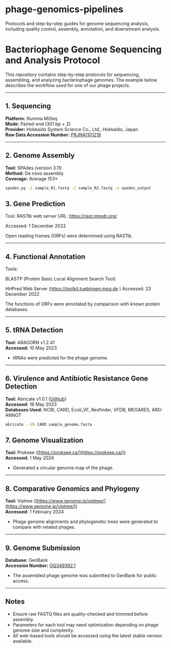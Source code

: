 # phage-genomics-pipelines
Protocols and step-by-step guides for genome sequencing analysis, including quality control, assembly, annotation, and downstream analysis.
# Bacteriophage Genome Sequencing and Analysis Protocol

This repository contains step-by-step protocols for sequencing, assembling, and analyzing bacteriophage genomes. The example below describes the workflow used for one of our phage projects.

---

## 1. Sequencing

**Platform:** Illumina MiSeq  
**Mode:** Paired-end (301 bp × 2)  
**Provider:** Hokkaido System Science Co., Ltd., Hokkaido, Japan  
**Raw Data Accession Number:** [PRJNA1101219](https://www.ncbi.nlm.nih.gov/bioproject/PRJNA1101219)

---

## 2. Genome Assembly

**Tool:** SPAdes (version 3.11)  
**Method:** De novo assembly  
**Coverage:** Average 153×  

```bash
spades.py -1 sample_R1.fastq -2 sample_R2.fastq -o spades_output
```

## 3. Gene Prediction

Tool: RASTtk web server
URL: https://rast.nmpdr.org/

Accessed: 1 December 2022

Open reading frames (ORFs) were determined using RASTtk.

---

## 4. Functional Annotation

Tools:

BLASTP (Protein Basic Local Alignment Search Tool)

HHPred Web Server (https://toolkit.tuebingen.mpg.de
)
Accessed: 23 December 2022

The functions of ORFs were annotated by comparison with known protein databases.

---

## 5. tRNA Detection

**Tool:** ARAGORN v1.2.41  
**Accessed:** 10 May 2023  

- tRNAs were predicted for the phage genome.

---

## 6. Virulence and Antibiotic Resistance Gene Detection

**Tool:** Abricate v1.0.1 ([GitHub](https://github.com/tseemann/abricate))  
**Accessed:** 16 May 2023  
**Databases Used:** NCBI, CARD, Ecoli_VF, Resfinder, VFDB, MEGARES, ARG-ANNOT  

```bash
abricate --db CARD sample_genome.fasta
```

## 7. Genome Visualization

**Tool:** Proksee ([https://proksee.ca/](https://proksee.ca/))  
**Accessed:** 1 May 2024  

- Generated a circular genome map of the phage.

---

## 8. Comparative Genomics and Phylogeny

**Tool:** Viptree ([https://www.genome.jp/viptree/](https://www.genome.jp/viptree/))  
**Accessed:** 1 February 2024  

- Phage genome alignments and phylogenetic trees were generated to compare with related phages.

---

## 9. Genome Submission

**Database:** GenBank  
**Accession Number:** [OQ349392.1](https://www.ncbi.nlm.nih.gov/nuccore/OQ349392.1)  

- The assembled phage genome was submitted to GenBank for public access.

---

## Notes

- Ensure raw FASTQ files are quality-checked and trimmed before assembly.  
- Parameters for each tool may need optimization depending on phage genome size and complexity.  
- All web-based tools should be accessed using the latest stable version available.


